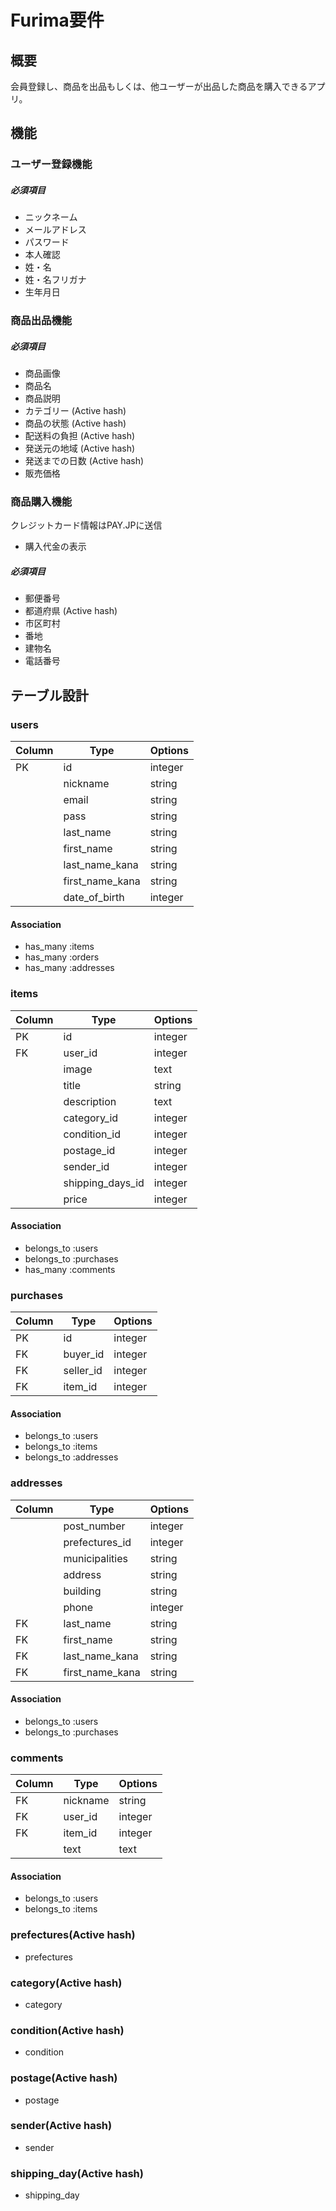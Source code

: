 # Furima要件

## 概要
会員登録し、商品を出品もしくは、他ユーザーが出品した商品を購入できるアプリ。

## 機能
### ユーザー登録機能
##### 必須項目
- ニックネーム
- メールアドレス
- パスワード
- 本人確認
- 姓・名
- 姓・名フリガナ
- 生年月日

### 商品出品機能
##### 必須項目
- 商品画像
- 商品名
- 商品説明
- カテゴリー (Active hash)
- 商品の状態 (Active hash)
- 配送料の負担 (Active hash)
- 発送元の地域 (Active hash)
- 発送までの日数 (Active hash)
- 販売価格

### 商品購入機能
クレジットカード情報はPAY.JPに送信
- 購入代金の表示
##### 必須項目
- 郵便番号
- 都道府県 (Active hash)
- 市区町村
- 番地
- 建物名
- 電話番号

## テーブル設計

### users
|      Column             | Type    | Options     |
| ----------------------- | ------- | ----------- |
| PK | id                 | integer |             |
|    | nickname           | string  | null: false |
|    | email              | string  | null: false |
|    | pass               | string  | null: false |
|    | last_name          | string  | null: false |
|    | first_name         | string  | null: false |
|    | last_name_kana     | string  | null: false |
|    | first_name_kana    | string  | null: false |
|    | date_of_birth      | integer | null: false |

#### Association
- has_many :items
- has_many :orders
- has_many :addresses


### items
|      Column             | Type    | Options     |
| ----------------------- | ------- | ----------- |
| PK | id                 | integer |             |
| FK | user_id            | integer |             |
|    | image              | text    | null: false |
|    | title              | string  | null: false |
|    | description        | text    | null: false |
|    | category_id        | integer |             |
|    | condition_id       | integer |             |
|    | postage_id         | integer |             |
|    | sender_id          | integer |             |
|    | shipping_days_id   | integer |             |
|    | price              | integer | null: false |

#### Association
- belongs_to :users
- belongs_to :purchases
- has_many :comments


### purchases
|      Column             | Type    | Options     |
| ----------------------- | ------- | ----------- |
| PK | id                 | integer |             |
| FK | buyer_id           | integer |             |
| FK | seller_id          | integer |             |
| FK | item_id            | integer |             |

#### Association
- belongs_to :users
- belongs_to :items
- belongs_to :addresses


### addresses
|      Column             | Type    | Options     |
| ----------------------- | ------- | ----------- |
|    | post_number        | integer | null: false |
|    | prefectures_id     | integer |             |
|    | municipalities     | string  | null: false |
|    | address            | string  | null: false |
|    | building           | string  | null: false |
|    | phone              | integer | null: false |
| FK | last_name          | string  | null: false |
| FK | first_name         | string  | null: false |
| FK | last_name_kana     | string  | null: false |
| FK | first_name_kana    | string  | null: false |

#### Association
- belongs_to :users
- belongs_to :purchases


### comments
|      Column             | Type    | Options     |
| ----------------------- | ------- | ----------- |
| FK | nickname           | string  |             |
| FK | user_id            | integer |             |
| FK | item_id            | integer |             |
|    | text               | text    |             |

#### Association
- belongs_to :users
- belongs_to :items

### prefectures(Active hash)
- prefectures

### category(Active hash)
- category

### condition(Active hash)
- condition

### postage(Active hash)
- postage

### sender(Active hash)
- sender

### shipping_day(Active hash)
- shipping_day
